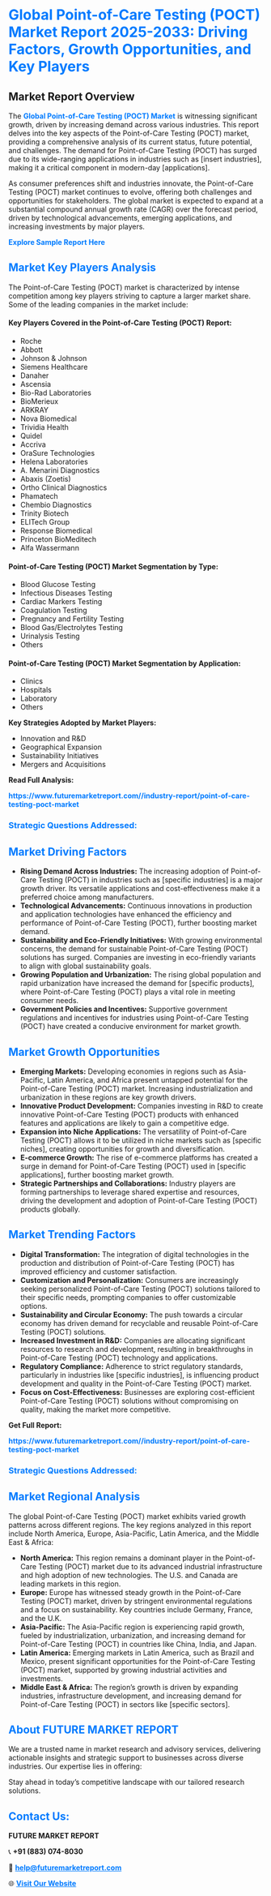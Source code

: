 <h1 style="color: #007BFF;">Global Point-of-Care Testing (POCT) Market Report 2025-2033: Driving Factors, Growth Opportunities, and Key Players</h1>

<section id="overview">
<h2>Market Report Overview</h2>
<p>The <a href="https://www.futuremarketreport.com//industry-report/point-of-care-testing-poct-market" style="color: #007BFF; text-decoration: none;"><strong>Global Point-of-Care Testing (POCT) Market</strong></a> is witnessing significant growth, driven by increasing demand across various industries. This report delves into the key aspects of the Point-of-Care Testing (POCT) market, providing a comprehensive analysis of its current status, future potential, and challenges. The demand for Point-of-Care Testing (POCT) has surged due to its wide-ranging applications in industries such as [insert industries], making it a critical component in modern-day [applications].</p>
<p>As consumer preferences shift and industries innovate, the Point-of-Care Testing (POCT) market continues to evolve, offering both challenges and opportunities for stakeholders. The global market is expected to expand at a substantial compound annual growth rate (CAGR) over the forecast period, driven by technological advancements, emerging applications, and increasing investments by major players.</p>
</section>

<section id="overview">
<p><a href="https://www.futuremarketreport.com//request-sample/reportId=55166" style="color: #007BFF; text-decoration: none;"><strong>Explore Sample Report Here</strong></a></p>
</section>

<section id="key-players">
<h2 style="color: #007BFF;">Market Key Players Analysis</h2>
<p>The Point-of-Care Testing (POCT) market is characterized by intense competition among key players striving to capture a larger market share. Some of the leading companies in the market include:</p>
<h4>Key Players Covered in the Point-of-Care Testing (POCT) Report:</h4>
<ul><li>Roche</li><li>Abbott</li><li>Johnson &amp; Johnson</li><li>Siemens Healthcare</li><li>Danaher</li><li>Ascensia</li><li>Bio-Rad Laboratories</li><li>BioMerieux</li><li>ARKRAY</li><li>Nova Biomedical</li><li>Trividia Health</li><li>Quidel</li><li>Accriva</li><li>OraSure Technologies</li><li>Helena Laboratories</li><li>A. Menarini Diagnostics</li><li>Abaxis (Zoetis)</li><li>Ortho Clinical Diagnostics</li><li>Phamatech</li><li>Chembio Diagnostics</li><li>Trinity Biotech</li><li>ELITech Group</li><li>Response Biomedical</li><li>Princeton BioMeditech</li><li>Alfa Wassermann</li></ul>
<h4>Point-of-Care Testing (POCT) Market Segmentation by Type:</h4>
<ul><li>Blood Glucose Testing</li><li>Infectious Diseases Testing</li><li>Cardiac Markers Testing</li><li>Coagulation Testing</li><li>Pregnancy and Fertility Testing</li><li>Blood Gas/Electrolytes Testing</li><li>Urinalysis Testing</li><li>Others</li></ul>

<h4>Point-of-Care Testing (POCT) Market Segmentation by Application:</h4>
<ul><li>Clinics</li><li>Hospitals</li><li>Laboratory</li><li>Others</li></ul>
<p><strong>Key Strategies Adopted by Market Players:</strong></p>
<ul>
<li>Innovation and R&D</li>
<li>Geographical Expansion</li>
<li>Sustainability Initiatives</li>
<li>Mergers and Acquisitions</li>
</ul>
</section>

<section>
<p><strong>Read Full Analysis: </strong></p><a href="https://www.futuremarketreport.com//industry-report/point-of-care-testing-poct-market" style="color: #007BFF; text-decoration: none;"><strong>https://www.futuremarketreport.com//industry-report/point-of-care-testing-poct-market</strong></a>
<h3 style="color: #007BFF;">Strategic Questions Addressed:</h3>
</section>

<section id="driving-factors">
<h2 style="color: #007BFF;">Market Driving Factors</h2>
<ul>
<li><strong>Rising Demand Across Industries:</strong> The increasing adoption of Point-of-Care Testing (POCT) in industries such as [specific industries] is a major growth driver. Its versatile applications and cost-effectiveness make it a preferred choice among manufacturers.</li>
<li><strong>Technological Advancements:</strong> Continuous innovations in production and application technologies have enhanced the efficiency and performance of Point-of-Care Testing (POCT), further boosting market demand.</li>
<li><strong>Sustainability and Eco-Friendly Initiatives:</strong> With growing environmental concerns, the demand for sustainable Point-of-Care Testing (POCT) solutions has surged. Companies are investing in eco-friendly variants to align with global sustainability goals.</li>
<li><strong>Growing Population and Urbanization:</strong> The rising global population and rapid urbanization have increased the demand for [specific products], where Point-of-Care Testing (POCT) plays a vital role in meeting consumer needs.</li>
<li><strong>Government Policies and Incentives:</strong> Supportive government regulations and incentives for industries using Point-of-Care Testing (POCT) have created a conducive environment for market growth.</li>
</ul>
</section>

<section id="growth-opportunities">
<h2 style="color: #007BFF;">Market Growth Opportunities</h2>
<ul>
<li><strong>Emerging Markets:</strong> Developing economies in regions such as Asia-Pacific, Latin America, and Africa present untapped potential for the Point-of-Care Testing (POCT) market. Increasing industrialization and urbanization in these regions are key growth drivers.</li>
<li><strong>Innovative Product Development:</strong> Companies investing in R&D to create innovative Point-of-Care Testing (POCT) products with enhanced features and applications are likely to gain a competitive edge.</li>
<li><strong>Expansion into Niche Applications:</strong> The versatility of Point-of-Care Testing (POCT) allows it to be utilized in niche markets such as [specific niches], creating opportunities for growth and diversification.</li>
<li><strong>E-commerce Growth:</strong> The rise of e-commerce platforms has created a surge in demand for Point-of-Care Testing (POCT) used in [specific applications], further boosting market growth.</li>
<li><strong>Strategic Partnerships and Collaborations:</strong> Industry players are forming partnerships to leverage shared expertise and resources, driving the development and adoption of Point-of-Care Testing (POCT) products globally.</li>
</ul>
</section>

<section id="trending-factors">
<h2 style="color: #007BFF;">Market Trending Factors</h2>
<ul>
<li><strong>Digital Transformation:</strong> The integration of digital technologies in the production and distribution of Point-of-Care Testing (POCT) has improved efficiency and customer satisfaction.</li>
<li><strong>Customization and Personalization:</strong> Consumers are increasingly seeking personalized Point-of-Care Testing (POCT) solutions tailored to their specific needs, prompting companies to offer customizable options.</li>
<li><strong>Sustainability and Circular Economy:</strong> The push towards a circular economy has driven demand for recyclable and reusable Point-of-Care Testing (POCT) solutions.</li>
<li><strong>Increased Investment in R&D:</strong> Companies are allocating significant resources to research and development, resulting in breakthroughs in Point-of-Care Testing (POCT) technology and applications.</li>
<li><strong>Regulatory Compliance:</strong> Adherence to strict regulatory standards, particularly in industries like [specific industries], is influencing product development and quality in the Point-of-Care Testing (POCT) market.</li>
<li><strong>Focus on Cost-Effectiveness:</strong> Businesses are exploring cost-efficient Point-of-Care Testing (POCT) solutions without compromising on quality, making the market more competitive.</li>
</ul>
</section>

<section>
<p><strong>Get Full Report: </strong></p><a href="https://www.futuremarketreport.com//industry-report/point-of-care-testing-poct-market" style="color: #007BFF; text-decoration: none;"><strong>https://www.futuremarketreport.com//industry-report/point-of-care-testing-poct-market</strong></a>
<h3 style="color: #007BFF;">Strategic Questions Addressed:</h3>
</section>


<section id="regional-analysis">
<h2 style="color: #007BFF;">Market Regional Analysis</h2>
<p>The global Point-of-Care Testing (POCT) market exhibits varied growth patterns across different regions. The key regions analyzed in this report include North America, Europe, Asia-Pacific, Latin America, and the Middle East & Africa:</p>
<ul>
<li><strong>North America:</strong> This region remains a dominant player in the Point-of-Care Testing (POCT) market due to its advanced industrial infrastructure and high adoption of new technologies. The U.S. and Canada are leading markets in this region.</li>
<li><strong>Europe:</strong> Europe has witnessed steady growth in the Point-of-Care Testing (POCT) market, driven by stringent environmental regulations and a focus on sustainability. Key countries include Germany, France, and the U.K.</li>
<li><strong>Asia-Pacific:</strong> The Asia-Pacific region is experiencing rapid growth, fueled by industrialization, urbanization, and increasing demand for Point-of-Care Testing (POCT) in countries like China, India, and Japan.</li>
<li><strong>Latin America:</strong> Emerging markets in Latin America, such as Brazil and Mexico, present significant opportunities for the Point-of-Care Testing (POCT) market, supported by growing industrial activities and investments.</li>
<li><strong>Middle East & Africa:</strong> The region’s growth is driven by expanding industries, infrastructure development, and increasing demand for Point-of-Care Testing (POCT) in sectors like [specific sectors].</li>
</ul>
</section>

<footer>
<h2 style="color: #007BFF;">About FUTURE MARKET REPORT</h2>
<p>We are a trusted name in market research and advisory services, delivering actionable insights and strategic support to businesses across diverse industries. Our expertise lies in offering:</p>

<p>Stay ahead in today’s competitive landscape with our tailored research solutions.</p>

<h2 style="color: #007BFF;">Contact Us:</h2>
<p><strong>FUTURE MARKET REPORT</strong></p>
<p>📞 <strong>+91 (883) 074-8030</strong></p>
<p>📧 <strong><a href="mailto:help@futuremarketreport.com" style="color: #007BFF;">help@futuremarketreport.com</a></strong></p>
<p>🌐 <strong><a href="https://www.futuremarketreport.com/" style="color: #007BFF;">Visit Our Website</a></strong></p>
</footer>